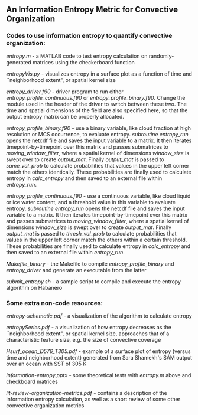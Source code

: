## An Information Entropy Metric for Convective Organization
### Codes to use information entropy to quantify convective organization:

*entropy.m* - a MATLAB code to test entropy calculation on randomly-generated matrices using the checkerboard function

*entropyVis.py* - visualizes entropy in a surface plot as a function of time and ``neighborhood extent", or spatial kernel size

*entropy\_driver.f90* - driver program to run either *entropy\_profile\_continuous.f90* or *entropy\_profile\_binary.f90*. Change the module used in the header of the driver to switch between these two. The time and spatial dimensions of the field are also specified here, so that the output entropy matrix can be properly allocated. 

*entropy\_profile\_binary.f90* - use a binary variable, like cloud fraction at high resolution or MCS occurrence, to evaluate entropy. *subroutine entropy\_run* opens the netcdf file and saves the input variable to a matrix. It then iterates timepoint-by-timepoint over this matrix and passes submatrices to *moving\_window\_filter*, where a spatial kernel of dimensions *window\_size* is swept over to create *output\_mat*. Finally *output\_mat* is passed to *same\_val\_prob* to calculate probabilities that values in the upper left corner match the others identically. These probabilities are finally used to calculate entropy in *calc\_entropy* and then saved to an external file within *entropy\_run*.

*entropy\_profile\_continuous.f90* - use a continuous variable, like cloud liquid or ice water content, and a threshold value in this variable to evaluate entropy. *subroutine entropy\_run* opens the netcdf file and saves the input variable to a matrix. It then iterates timepoint-by-timepoint over this matrix and passes submatrices to *moving\_window\_filter*, where a spatial kernel of dimensions *window\_size* is swept over to create *output\_mat*. Finally *output\_mat* is passed to *thresh\_val\_prob* to calculate probabilities that values in the upper left corner match the others within a certain threshold. These probabilities are finally used to calculate entropy in *calc\_entropy* and then saved to an external file within *entropy\_run*.

*Makefile_binary* - the Makefile to compile *entropy\_profile\_binary* and *entropy\_driver* and generate an executable from the latter

*submit_entropy.sh* - a sample script to compile and execute the entropy algorithm on Habanero

### Some extra non-code resources:

*entropy-schematic.pdf* - a visualization of the algorithm to calculate entropy

*entropySeries.pdf* - a visualization of how entropy decreases as the ``neighborhood extent", or spatial kernel size, approaches that of a characteristic feature size, e.g. the size of convective coverage

*Hsurf_ocean_D576_T305.pdf* - example of a surface plot of entropy (versus time and neighborhood extent) generated from Sara Shamekh's SAM output over an ocean with SST of 305 K

*information-entropy.pptx* - some theoretical tests with *entropy.m* above and checkboard matrices

*lit-review-organization-metrics.pdf* - contains a description of the information entropy calculation, as well as a short review of some other convective organization metrics

